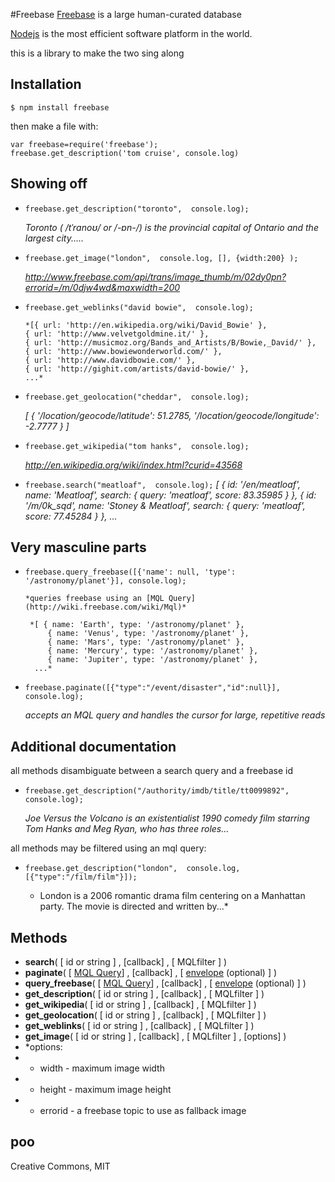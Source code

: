 #Freebase
[Freebase](http://freebase.com/) is a large human-curated database

[Nodejs](http://nodejs.org/) is the most efficient software platform in the world.

this is a library to make the two sing along 


## Installation

    $ npm install freebase

then make a file with:

   `var freebase=require('freebase');`  
   `freebase.get_description('tom cruise', console.log)`

## Showing off

* `freebase.get_description("toronto",  console.log);`
   
     *Toronto ( /tˈrɑnoʊ/ or /-ɒn-/) is the provincial capital of Ontario and the largest city.....*


* `freebase.get_image("london",  console.log, [], {width:200} );`
    
     *http://www.freebase.com/api/trans/image_thumb/m/02dy0pn?errorid=/m/0djw4wd&maxwidth=200*

* `freebase.get_weblinks("david bowie",  console.log);`

      *[{ url: 'http://en.wikipedia.org/wiki/David_Bowie' },  
      { url: 'http://www.velvetgoldmine.it/' },  
      { url: 'http://musicmoz.org/Bands_and_Artists/B/Bowie,_David/' },  
      { url: 'http://www.bowiewonderworld.com/' },  
      { url: 'http://www.davidbowie.com/' },  
      { url: 'http://gighit.com/artists/david-bowie/' },   
      ...*

* `freebase.get_geolocation("cheddar",  console.log);`

    *[ { '/location/geocode/latitude': 51.2785,
        '/location/geocode/longitude': -2.7777 } ]*
            

* `freebase.get_wikipedia("tom hanks",  console.log);`

    *http://en.wikipedia.org/wiki/index.html?curid=43568*
    

* `freebase.search("meatloaf",  console.log);`
    *[ { id: '/en/meatloaf',
    name: 'Meatloaf',
    search: { query: 'meatloaf', score: 83.35985 } },
  { id: '/m/0k_sqd',
    name: 'Stoney &amp; Meatloaf',
    search: { query: 'meatloaf', score: 77.45284 } },
    ...*
 
## Very masculine parts

* `freebase.query_freebase([{'name': null, 'type': '/astronomy/planet'}], console.log);`

      *queries freebase using an [MQL Query](http://wiki.freebase.com/wiki/Mql)*
      
       *[ { name: 'Earth', type: '/astronomy/planet' },  
           { name: 'Venus', type: '/astronomy/planet' },  
           { name: 'Mars', type: '/astronomy/planet' },  
           { name: 'Mercury', type: '/astronomy/planet' },  
           { name: 'Jupiter', type: '/astronomy/planet' },  
        ...*

* `freebase.paginate([{"type":"/event/disaster","id":null}], console.log);`
    
    *accepts an MQL query and handles the cursor for large, repetitive reads*


## Additional documentation

all methods disambiguate between a search query and a freebase id

* `freebase.get_description("/authority/imdb/title/tt0099892",  console.log);`

    *Joe Versus the Volcano is an existentialist 1990 comedy film starring Tom Hanks and Meg Ryan, who has three roles...*

all methods may be filtered using an mql query:

* `freebase.get_description("london",  console.log, [{"type":"/film/film"}]);`

     * London is a 2006 romantic drama film centering on a Manhattan party. The movie is directed and written by...*

## Methods

* **search**( [ id or string ] , [callback] , [ MQLfilter ]  ) 
* **paginate**( [ [MQL Query](http://wiki.freebase.com/wiki/Mql)] , [callback] , [ [envelope](http://wiki.freebase.com/wiki/MQL_Manual/mqlread#Envelope_Parameters) (optional) ]  ) 
* **query_freebase**( [ [MQL Query](http://wiki.freebase.com/wiki/Mql)] , [callback] , [ [envelope](http://wiki.freebase.com/wiki/MQL_Manual/mqlread#Envelope_Parameters) (optional) ]  ) 
* **get_description**( [ id or string ] , [callback] , [ MQLfilter ]  ) 
* **get_wikipedia**( [ id or string ] , [callback] , [ MQLfilter ]  ) 
* **get_geolocation**( [ id or string ] , [callback] , [ MQLfilter ]  ) 
* **get_weblinks**( [ id or string ] , [callback] , [ MQLfilter ]  ) 
* **get_image**( [ id or string ] , [callback] , [ MQLfilter ] , [options] ) 
*    *options:
*    * width - maximum image width
*    * height - maximum image height
*    * errorid - a freebase topic to use as fallback image
  
## poo  
Creative Commons, MIT  
